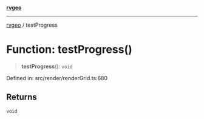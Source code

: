 [**rvgeo**](../README.md)

***

[rvgeo](../globals.md) / testProgress

# Function: testProgress()

> **testProgress**(): `void`

Defined in: src/render/renderGrid.ts:680

## Returns

`void`
